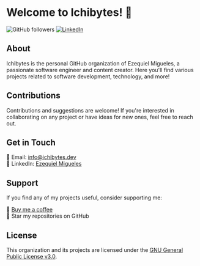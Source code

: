 # Welcome to Ichibytes! 🚀

![GitHub followers](https://img.shields.io/github/followers/ezequiel-migueles?label=Follow%20Ezequiel%20Migueles&style=social)
[![LinkedIn](https://img.shields.io/badge/Connect%20on-LinkedIn-blue)](https://www.linkedin.com/in/ezequielmigueles/)

## About

Ichibytes is the personal GitHub organization of Ezequiel Migueles, a passionate software engineer and content creator. Here you'll find various projects related to software development, technology, and more!

<!-- ## Projects

### Project 1: [Project Name](link-to-project)
Description of the project.

### Project 2: [Project Name](link-to-project)
Description of the project.

### Project 3: [Project Name](link-to-project)
Description of the project. -->

## Contributions

Contributions and suggestions are welcome! If you're interested in collaborating on any project or have ideas for new ones, feel free to reach out.

## Get in Touch

📧 Email: [info@ichibytes.dev](mailto:info@ichibytes.dev)  
💼 LinkedIn: [Ezequiel Migueles](https://www.linkedin.com/in/ezequielmigueles/)  

## Support

If you find any of my projects useful, consider supporting me:

💖 [Buy me a coffee](https://buymeacoffee.com/ichibytes)  
🌟 Star my repositories on GitHub  

## License

This organization and its projects are licensed under the [GNU General Public License v3.0](LICENSE).
